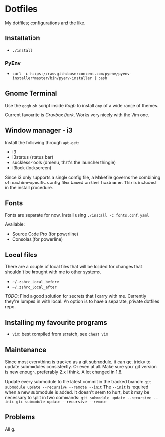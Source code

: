 # Dotfiles

My dotfiles; configurations and the like.

## Installation

- `./install`

### PyEnv

- `curl -L https://raw.githubusercontent.com/pyenv/pyenv-installer/master/bin/pyenv-installer | bash`

## Gnome Terminal

Use the `gogh.sh` script inside _Gogh_ to install any of a wide range of themes.

Current favourite is _Gruvbox Dark_. Works very nicely with the Vim one.

## Window manager - i3

Install the following through `apt-get`:
- i3
- i3status (status bar)
- suckless-tools (dmenu, that's the launcher thingie)
- i3lock (lockscreen)

Since i3 only supports a single config file,
a Makefile governs the combining of machine-specific
config files based on their hostname.
This is included in the install procedure.

## Fonts

Fonts are separate for now.
Install using `./install -c fonts.conf.yaml`

Available:
- Source Code Pro (for powerline)
- Consolas (for powerline)

## Local files

There are a couple of local files that will be loaded for changes that shouldn't be brought with me to other systems.

- `~/.zshrc_local_before`
- `~/.zshrc_local_after`

_TODO_: Find a good solution for secrets that I carry with me. Currently they're lumped in with local. An option is to have a separate, private dotfiles repo.

## Installing my favourite programs
- `vim`: best compiled from scratch, see `cheat vim`

## Maintenance

Since most everything is tracked as a git submodule,
it can get tricky to update submodules consistently.
Or even at all.
Make sure your git version is new enough,
preferably 2.x I think.
A lot changed in 1.8.

Update every submodule to the latest commit in the tracked branch:
``git submodule update --recursive --remote --init``
The `--init` is required when a new submodule is added.
It doesn't seem to hurt,
but it may be necessary to split in two commands:
``git submodule update --recursive --init
git submodule update --recursive --remote``

## Problems

All g.
